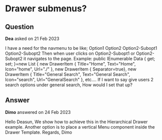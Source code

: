 # Drawer submenus?

## Question

**Dea** asked on 21 Feb 2023

I have a need for the navmenu to be like; Option1 Option2 Option2-Subopt1 Option2-Subopt2 Then when user clicks on Option2-Subopt1 or Option2-Subopt2 it navigates to the page. Example: public IEnumerable<DrawerItem> Data { get; set; }=new List<DrawerItem> { new DrawerItem { Title="Home", Text="Home", Icon="home", Url="./" }, new DrawerItem { Separator=true}, new DrawerItem { Title="General Search", Text="General Search", Icon="search", Url="GeneralSearch" }, etc.... If I want to say give users 2 search options under general search, How would I set that up?

## Answer

**Dimo** answered on 24 Feb 2023

Hello Deasun, We show how to achieve this in the Hierarchical Drawer example. Another option is to place a vertical Menu component inside the Drawer Template. Regards, Dimo
